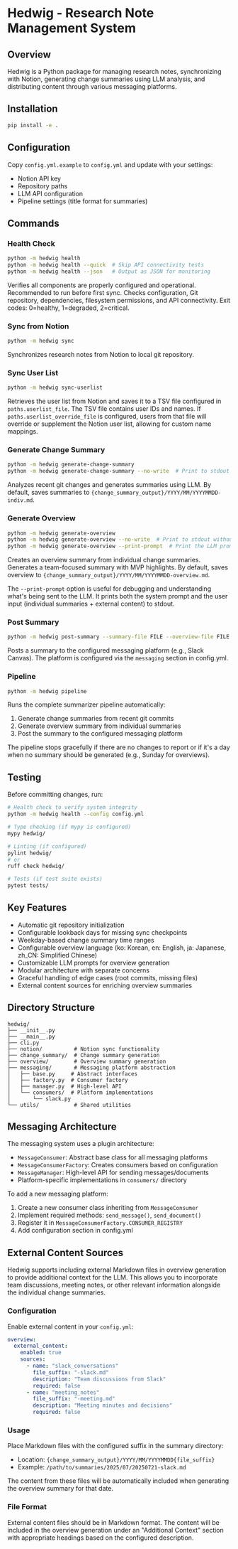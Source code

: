 # Hedwig - Research Note Management System

## Overview
Hedwig is a Python package for managing research notes, synchronizing with Notion, generating change summaries using LLM analysis, and distributing content through various messaging platforms.

## Installation
```bash
pip install -e .
```

## Configuration
Copy `config.yml.example` to `config.yml` and update with your settings:
- Notion API key
- Repository paths
- LLM API configuration
- Pipeline settings (title format for summaries)

## Commands

### Health Check
```bash
python -m hedwig health
python -m hedwig health --quick  # Skip API connectivity tests
python -m hedwig health --json   # Output as JSON for monitoring
```
Verifies all components are properly configured and operational. Recommended to run before first sync. Checks configuration, Git repository, dependencies, filesystem permissions, and API connectivity. Exit codes: 0=healthy, 1=degraded, 2=critical.

### Sync from Notion
```bash
python -m hedwig sync
```
Synchronizes research notes from Notion to local git repository.

### Sync User List
```bash
python -m hedwig sync-userlist
```
Retrieves the user list from Notion and saves it to a TSV file configured in `paths.userlist_file`. The TSV file contains user IDs and names. If `paths.userlist_override_file` is configured, users from that file will override or supplement the Notion user list, allowing for custom name mappings.

### Generate Change Summary
```bash
python -m hedwig generate-change-summary
python -m hedwig generate-change-summary --no-write  # Print to stdout without saving to file
```
Analyzes recent git changes and generates summaries using LLM. By default, saves summaries to `{change_summary_output}/YYYY/MM/YYYYMMDD-indiv.md`.

### Generate Overview
```bash
python -m hedwig generate-overview
python -m hedwig generate-overview --no-write  # Print to stdout without saving to file
python -m hedwig generate-overview --print-prompt  # Print the LLM prompt and input to stdout for debugging
```
Creates an overview summary from individual change summaries. Generates a team-focused summary with MVP highlights. By default, saves overview to `{change_summary_output}/YYYY/MM/YYYYMMDD-overview.md`.

The `--print-prompt` option is useful for debugging and understanding what's being sent to the LLM. It prints both the system prompt and the user input (individual summaries + external content) to stdout.

### Post Summary
```bash
python -m hedwig post-summary --summary-file FILE --overview-file FILE --title TITLE
```
Posts a summary to the configured messaging platform (e.g., Slack Canvas). The platform is configured via the `messaging` section in config.yml.

### Pipeline
```bash
python -m hedwig pipeline
```
Runs the complete summarizer pipeline automatically:
1. Generate change summaries from recent git commits
2. Generate overview summary from individual summaries
3. Post the summary to the configured messaging platform

The pipeline stops gracefully if there are no changes to report or if it's a day when no summary should be generated (e.g., Sunday for overviews).

## Testing
Before committing changes, run:
```bash
# Health check to verify system integrity
python -m hedwig health --config config.yml

# Type checking (if mypy is configured)
mypy hedwig/

# Linting (if configured)
pylint hedwig/
# or
ruff check hedwig/

# Tests (if test suite exists)
pytest tests/
```

## Key Features
- Automatic git repository initialization
- Configurable lookback days for missing sync checkpoints
- Weekday-based change summary time ranges
- Configurable overview language (ko: Korean, en: English, ja: Japanese, zh_CN: Simplified Chinese)
- Customizable LLM prompts for overview generation
- Modular architecture with separate concerns
- Graceful handling of edge cases (root commits, missing files)
- External content sources for enriching overview summaries

## Directory Structure
```
hedwig/
├── __init__.py
├── __main__.py
├── cli.py
├── notion/          # Notion sync functionality
├── change_summary/  # Change summary generation
├── overview/        # Overview summary generation
├── messaging/       # Messaging platform abstraction
│   ├── base.py     # Abstract interfaces
│   ├── factory.py  # Consumer factory
│   ├── manager.py  # High-level API
│   └── consumers/  # Platform implementations
│       └── slack.py
└── utils/           # Shared utilities
```

## Messaging Architecture
The messaging system uses a plugin architecture:
- `MessageConsumer`: Abstract base class for all messaging platforms
- `MessageConsumerFactory`: Creates consumers based on configuration
- `MessageManager`: High-level API for sending messages/documents
- Platform-specific implementations in `consumers/` directory

To add a new messaging platform:
1. Create a new consumer class inheriting from `MessageConsumer`
2. Implement required methods: `send_message()`, `send_document()`
3. Register it in `MessageConsumerFactory.CONSUMER_REGISTRY`
4. Add configuration section in config.yml

## External Content Sources

Hedwig supports including external Markdown files in overview generation to provide additional context for the LLM. This allows you to incorporate team discussions, meeting notes, or other relevant information alongside the individual change summaries.

### Configuration

Enable external content in your `config.yml`:

```yaml
overview:
  external_content:
    enabled: true
    sources:
      - name: "slack_conversations"
        file_suffix: "-slack.md"
        description: "Team discussions from Slack"
        required: false
      - name: "meeting_notes"
        file_suffix: "-meeting.md"
        description: "Meeting minutes and decisions"
        required: false
```

### Usage

Place Markdown files with the configured suffix in the summary directory:
- Location: `{change_summary_output}/YYYY/MM/YYYYMMDD{file_suffix}`
- Example: `/path/to/summaries/2025/07/20250721-slack.md`

The content from these files will be automatically included when generating the overview summary for that date.

### File Format

External content files should be in Markdown format. The content will be included in the overview generation under an "Additional Context" section with appropriate headings based on the configured description.